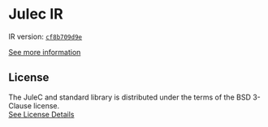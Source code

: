 # Julec IR

IR version: [`cf8b709d9e`](https://github.com/julelang/jule/tree/cf8b709d9e0a96b626fcbe27455634fb1381463a)

[See more information](https://manual.jule.dev/getting-started/install-from-source/compile-from-ir.html)

## License

The JuleC and standard library is distributed under the terms of the BSD 3-Clause license. \
[See License Details](./LICENSE)
